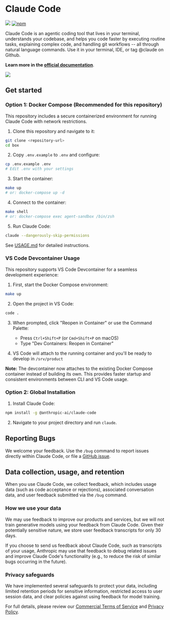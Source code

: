 # Claude Code

![](https://img.shields.io/badge/Node.js-18%2B-brightgreen?style=flat-square) [![npm]](https://www.npmjs.com/package/@anthropic-ai/claude-code)

[npm]: https://img.shields.io/npm/v/@anthropic-ai/claude-code.svg?style=flat-square

Claude Code is an agentic coding tool that lives in your terminal, understands your codebase, and helps you code faster by executing routine tasks, explaining complex code, and handling git workflows -- all through natural language commands. Use it in your terminal, IDE, or tag @claude on Github.

**Learn more in the [official documentation](https://docs.anthropic.com/en/docs/claude-code/overview)**.

<img src="./demo.gif" />

## Get started

### Option 1: Docker Compose (Recommended for this repository)

This repository includes a secure containerized environment for running Claude Code with network restrictions.

1. Clone this repository and navigate to it:
```sh
git clone <repository-url>
cd box
```

2. Copy `.env.example` to `.env` and configure:
```sh
cp .env.example .env
# Edit .env with your settings
```

3. Start the container:
```sh
make up
# or: docker-compose up -d
```

4. Connect to the container:
```sh
make shell
# or: docker-compose exec agent-sandbox /bin/zsh
```

5. Run Claude Code:
```sh
claude --dangerously-skip-permissions
```

See [USAGE.md](./USAGE.md) for detailed instructions.

### VS Code Devcontainer Usage

This repository supports VS Code Devcontainer for a seamless development experience:

1. First, start the Docker Compose environment:
```sh
make up
```

2. Open the project in VS Code:
```sh
code .
```

3. When prompted, click "Reopen in Container" or use the Command Palette:
   - Press `Ctrl+Shift+P` (or `Cmd+Shift+P` on macOS)
   - Type "Dev Containers: Reopen in Container"

4. VS Code will attach to the running container and you'll be ready to develop in `/srv/product`

**Note:** The devcontainer now attaches to the existing Docker Compose container instead of building its own. This provides faster startup and consistent environments between CLI and VS Code usage.

### Option 2: Global Installation

1. Install Claude Code:

```sh
npm install -g @anthropic-ai/claude-code
```

2. Navigate to your project directory and run `claude`.

## Reporting Bugs

We welcome your feedback. Use the `/bug` command to report issues directly within Claude Code, or file a [GitHub issue](https://github.com/anthropics/claude-code/issues).

## Data collection, usage, and retention

When you use Claude Code, we collect feedback, which includes usage data (such as code acceptance or rejections), associated conversation data, and user feedback submitted via the `/bug` command.

### How we use your data

We may use feedback to improve our products and services, but we will not train generative models using your feedback from Claude Code. Given their potentially sensitive nature, we store user feedback transcripts for only 30 days.

If you choose to send us feedback about Claude Code, such as transcripts of your usage, Anthropic may use that feedback to debug related issues and improve Claude Code's functionality (e.g., to reduce the risk of similar bugs occurring in the future).

### Privacy safeguards

We have implemented several safeguards to protect your data, including limited retention periods for sensitive information, restricted access to user session data, and clear policies against using feedback for model training.

For full details, please review our [Commercial Terms of Service](https://www.anthropic.com/legal/commercial-terms) and [Privacy Policy](https://www.anthropic.com/legal/privacy).
